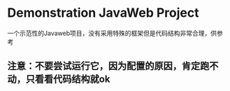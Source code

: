 # Demonstration JavaWeb Project
一个示范性的Javaweb项目，没有采用特殊的框架但是代码结构非常合理，供参考
## 注意：不要尝试运行它，因为配置的原因，肯定跑不动，只看看代码结构就ok
